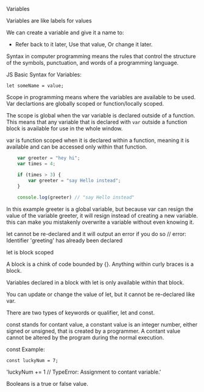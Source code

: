 Variables

Variables are like labels for values

We can create a variable and give it a name to:

- Refer back to it later, Use that value, Or change it later.

Syntax in computer programming means the rules that control the structure of the symbols, punctuation, and words of a programming language.

JS Basic Syntax for Variables:

`let someName = value;`

Scope in programming means where the variables are available to be used. Var declartions are globally scoped or function/locally scoped.

The scope is global when the var variable is declared outside of a function. This means that any variable that is declared with `var` outside a function block is available for use in the whole window.

var is function scoped when it is declared within a function, meaning it is available and can be accessed only within that function.

```javascript
    var greeter = "hey hi";
    var times = 4;

    if (times > 3) {
        var greeter = "say Hello instead"; 
    }
    
    console.log(greeter) // "say Hello instead"
```

In this example greeter is a global variable, but because var can resign the value of the variable greeter, it will resign instead of creating a new variable. this can make you mistakenly overwrite a variable without even knowing it.

let cannot be re-declared and it will output an error if you do so // error: Identifier 'greeting' has already been declared

let is block scoped

A block is a chink of code bounded by {}. Anything within curly braces is a block.

Variables declared in a block with let is only available within that block.

You can update or change the value of let, but it cannot be re-declared like var.

There are two types of keywords or qualifier, let and const.

const stands for contant value, a constant value is an integer number, either signed or unsigned, that is created by a programmer. A contant value cannot be altered by the program during the normal execution.

const Example:

`const luckyNum = 7;`

'luckyNum += 1 // TypeError: Assignment to contant variable.' 



Booleans is a true or false value.